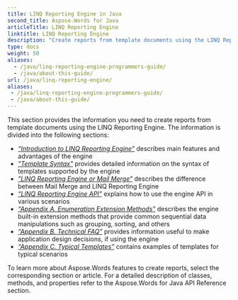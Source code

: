 ```yaml
---
title: LINQ Reporting Engine in Java
second_title: Aspose.Words for Java
articleTitle: LINQ Reporting Engine
linktitle: LINQ Reporting Engine
description: "Create reports from template documents using the LINQ Reporting Engine. Learn more about the supported features in Java."
type: docs
weight: 50
aliases:
  - /java/linq-reporting-engine-programmers-guide/
  - /java/about-this-guide/
url: /java/linq-reporting-engine/
aliases:
 - /java/linq-reporting-engine-programmers-guide/
 - /java/about-this-guide/
---
```


This section provides the information you need to create reports from template documents using the LINQ Reporting Engine. The information is divided into the following sections:

- [*“Introduction to LINQ Reporting Engine”*](https://docs.aspose.com/words/java/introduction-to-linq-reporting-engine/) describes main features and advantages of the engine
- [*"Template Syntax"*](https://docs.aspose.com/words/java/template-syntax/) provides detailed information on the syntax of templates supported by the engine
- [*"LINQ Reporting Engine or Mail Merge"*](https://docs.aspose.com/words/java/linq-reporting-engine-or-mail-merge/) describes the difference between Mail Merge and LINQ Reporting Engine
- [*“LINQ Reporting Engine API”*](https://docs.aspose.com/words/java/linq-reporting-engine-api/) explains how to use the engine API in various scenarios
- [*“Appendix A. Enumeration Extension Methods”*](https://docs.aspose.com/words/java/appendix-a-enumeration-extension-methods/) describes the engine built-in extension methods that provide common sequential data manipulations such as grouping, sorting, and others
- [*“Appendix B. Technical FAQ”*](https://docs.aspose.com/words/java/appendix-b-technical-faq/) provides information useful to make application design decisions, if using the engine
- [*“Appendix C. Typical Templates”*](https://docs.aspose.com/words/java/appendix-c-typical-templates/) contains examples of templates for typical scenarios

To learn more about Aspose.Words features to create reports, select the corresponding section or article. For a detailed description of classes, methods, and properties refer to the Aspose.Words for Java API Reference section.
